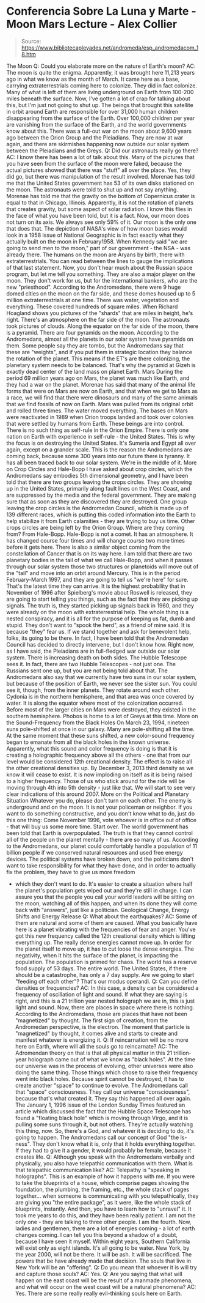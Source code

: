 # Conferencia Sobre La Luna y Marte - Moon Mars Lecture - Alex Collier

> Source: https://www.bibliotecapleyades.net/andromeda/esp_andromedacom_18.htm

The Moon
Q: Could you elaborate more on the nature of Earth's moon?
AC: The moon is quite the enigma. Apparently, it was brought here
11,213 years ago in what we know as the month of March. It came here
as a base, carrying extraterrestrials coming here to colonize. They
did in fact colonize. Many of what is left of them are living
underground on Earth from 100-200 miles beneath the surface.
Now,
I've gotten a lot of crap for talking about this, but I'm just not
going to shut up. The beings that brought this satellite in orbit
around Earth are responsible for over 31,000 human children
disappearing from the surface of the Earth. Over 100,000 children
per year are vanishing from the surface of the Earth, and the world
governments know about this.
There was a full-out war on the moon
about 9,600 years ago between the Orion Group and the Pleiadians. They are now at war again, and there are
skirmishes happening now
outside our solar system between the
Pleiadians and
the Greys.
Q: Did our astronauts really go there?
AC: I know there has been a lot of talk about this. Many of the
pictures that you have seen from the surface of the moon were faked,
because the actual pictures showed that there was "stuff" all over
the place. Yes, they did go, but there was manipulation of the
result involved. Morenae has told me that the United States
government has 53 of its own disks stationed on the moon.
The
astronauts were told to shut up and not say anything. Morenae has
told me that the gravity on the bottom of Copernicus crater is equal
to that in Chicago, Illinois. Apparently, it is not the rotation of
planets that creates gravity, but some aspect of solar radiation. I
know this flies in the face of what you have been told, but it is a
fact. Now, our moon does not turn on its axis. We always see only
59% of it. Our moon is the only one that does that.
The depiction of
NASA's view of how moon bases would look in a 1958 issue of National
Geographic is in fact exactly what they actually built on the moon
in February1958. When Kennedy said "we are going to send men to the
moon," part of our government - the NSA - was already there.
The
humans on the moon are Aryans by birth, there with extraterrestrials.
You can read between the lines to gauge the implications of that
last statement.
Now, you don't hear much about the Russian space program, but let me
tell you something. They are also a major player on the moon. They
don't work for us, but for the
international bankers, who are the
new "priesthood".
According to the Andromedans, there were 9 huge domed cities on the
moon on the far side, and these domes housed up to 5 million
extraterrestrials at one time. There was water, vegetation and
everything. These covered hundreds of square miles. When
Richard
Hoagland shows you pictures of the "shards" that are miles in height,
he's right. There's an atmosphere on the far side of the moon. The
astronauts took pictures of clouds.
Along the equator on the far side of the moon, there is a pyramid.
There are four pyramids on the moon. According to the Andromedans,
almost all the planets in our solar system have pyramids on them.
Some people say they are tombs, but the Andromedans say that these
are "weights", and if you put them in strategic location they
balance the rotation of the planet. This means if the ET's are there
colonizing, the planetary system needs to be balanced.
That's why
the
pyramid at Gizeh is exactly dead center of the land mass on
planet Earth.
Mars
During the period 69 million years ago on Mars, the planet was much
like Earth, and they had a war on the planet. Morenae has said that
many of the animal life forms that were on Mars are now on Earth,
and that when we get to Mars as a race, we will find that there were
dinosaurs and many of the same animals that we find fossils of now
on Earth.
Mars was pulled from its original orbit and rolled three
times. The water moved everything. The bases on Mars were
reactivated in 1989 when Orion troops landed and took over colonies
that were settled by humans from Earth. These beings are into
control. There is no such thing as self-rule in the Orion Empire.
There is only one nation on Earth with experience in self-rule - the
United States.
This is why the focus is on destroying the United
States. It's
Sumeria and
Egypt all over again, except on a grander
scale. This is the reason the Andromedans are coming back, because
some 300 years into our future there is tyranny. It has all been
traced back to our solar system.
We're in the middle of it.
More on Crop Circles and Hale-Bopp
I have asked about
crop circles, which the Andromedans say embodies
5th dimensional geometry, and I have been told that there are two
groups leaving the crops circles. They are showing up in the United
States, primarily along fault lines on the West Coast, and are
suppressed by the media and the federal government.
They are making
sure that as soon as they are discovered they are destroyed. One
group leaving the crop circles is the Andromedan Council, which is
made up of 139 different races, which is putting this coded
information into the Earth to help stabilize it from Earth
calamities - they are trying to buy us time.
Other crops circles are
being left by the Orion Group. Where are they coming from? From
Hale-Bopp.
Hale-Bopp is not a comet. It has an atmosphere. It has
changed course four times and will change course two more times
before it gets here.
There is also a similar object coming from the constellation of
Cancer that is on its way here. I am told that there are two
planetary bodies in the tail of what we call Hale-Bopp, and when it
passes through our solar system those two structures or planetoids
will move out of the "tail" and move into an orbit around Mercury.
This is in the period February-March 1997, and they are going to
tell us "we're here" for sure. That's the latest time they can
arrive. It is the highest probability that in November of 1996 after
Spielberg's movie about Roswell is released, they are going to start
telling you things, such as the fact that they are picking up
signals.
The truth is, they started picking up signals back in 1960,
and they were already on the moon with extraterrestrial help. The
whole thing is a nested conspiracy, and it is all for the purpose of
keeping us fat, dumb and stupid. They don't want to "spook the
herd", as a friend of mine said.
It is because "they" fear us. If we stand together and ask for
benevolent help, folks, its going to be there. In fact, I have been
told that the
Andromedan Council has decided to directly intervene,
but I don't know how. Right now, as I have said,
the Pleiadians are
in full-fledged war outside our solar system. There is increasing
death on both sides.
The Hubble Telescope sees it. In fact, there
are two Hubble Telescopes - not just one. The Russians sent one up,
but you are not being told about that. The Andromedans also say that
we currently have two suns in our solar system, but because of the
position of Earth, we never see
the sister sun. You could see it,
though, from the inner planets. They rotate around each other.
Cydonia is in the northern hemisphere, and that area was once
covered by water. It is along the equator where most of the
colonization occurred. Before most of the larger cities on Mars were
destroyed, they existed in the southern hemisphere.
Phobos is home
to a lot of Greys at this time.
More on the Sound-Frequency from the Black Holes
On March 23, 1994, nineteen suns pole-shifted at once in our galaxy.
Many are pole-shifting all the time. At the same moment that these
suns shifted, a new color-sound frequency began to emanate from all
the black holes in
the known universe.
Apparently, what this sound
and color frequency is doing is that it is creating a holographic
frequency above all the others - one that from our level would be
considered 12th creational density. The effect is to raise all the
other creational densities up. By December 3, 2013 third density as
we know it will cease to exist.
It is now imploding on itself as it
is being
raised to a higher frequency. Those of us who stick around
for the ride will be moving through 4th into 5th density - just like
that.
We will start to see very clear indications of this
around
2007.
More on the Political and Planetary Situation
Whatever you do, please don't turn on each other. The enemy is
underground and on the moon. It is not your policeman or neighbor.
If you want to do something constructive, and you don't know what to
do, just do this one thing: Come November 1996, vote whoever is in
office out of office - that will buy us some more time. Start over.
The
world government has been told that
Earth is overpopulated.
The
truth is that they cannot control all of the people on the planet
mentally - there are so many of us. According to the Andromedans,
our planet could comfortably handle a population of 11 billion
people if we conserved natural resources and used free energy
devices.
The political systems have broken down, and the politicians
don't want to take responsibility for what they have done, and in
order to actually fix the problem, they have to give us more freedom
- which they don't want to do.
It's easier to create a situation
where half the planet's population gets wiped out and they're still
in charge.
I can assure you that the people you call your
world
leaders will be sitting on the moon, watching all of this happen,
and when its done they will come back with "answers", just like a
politician.
Geological Change, Energy Shifts and Energy Release
Q: What about the earthquakes?
AC: Some of them are natural and some of them are
caused. What you
basically have here is a planet vibrating with the frequencies of
fear and anger. You've got this new frequency called the 12th
creational density which is lifting everything up. The really dense
energies cannot move up. In order for the planet itself to move up,
it has to cut loose the dense energies.
The negativity, when it hits
the surface of the planet, is impacting the population. The
population is primed for chaos. The world has a reserve food supply
of 53 days. The entire world. The United States, if there should be
a catastrophe, has only a 7 day supply.
Are we going to start
"feeding off each other"? That's our modus operandi.
Q: Can you define
densities or frequencies?
AC: In this case, a density can be considered a frequency of
oscillation of light and sound. If what they are saying is right,
and this is a 21 trillion year nested holograph we are in, this is
just light and sound. Now, there are places in space where there is
nothing. According to the Andromedans, those are places that have
not been "magnetized" by thought. The first sign of creation, from
the Andromedan perspective, is the electron.
The moment that
particle is "magnetized" by thought, it comes alive and starts to
create and manifest whatever is energizing it.
Q: If reincarnation will be no more here on Earth, where will all
the souls go to reincarnate?
AC: The Adromendan theory on that is that all physical matter in
this 21 trillion-year holograph came out of what we know as "black
holes". At the time our universe was in the process of evolving,
other universes were also doing the same thing. Those things which
chose to raise their frequency went into black holes. Because spirit
cannot be destroyed, it has to create another "space" to continue to
evolve. The Andromedans call that "space"
consciousness.
They call our universe "consciousness", because that's what
created it. They say this happened all over again. The January 1,
1996 issue of the London Sunday Times featured an article which
discussed the fact that the Hubble Space Telescope has found a
"floating black hole" which is moving through Virgo, and it is
pulling some suns through it, but not others. They're actually
watching this thing, now. So, there's a God, and whatever it is
deciding to do, it's going to happen. The Andromedans call our
concept of God "the Is-ness".
They don't know what it is, only that
it holds everything together. If they had to give it a gender, it
would probably be female, because it creates life.
Q: Although you speak with the Andromedans verbally and physically,
you also have telepathic communication with them. What is that
telepathic communication like?
AC: Telepathy is "speaking in holographs". This is an example of how
it happens with me. If you were to take the blueprints of a house,
which comprise pages showing the foundation, the plumbing, the
framing, etc., the whole stack of pages together... when someone
is communicating with you telepathically, they are giving you "the
entire package", as it were, like the whole stack of blueprints,
instantly.
And then, you have to learn how to "unravel" it. It took
me years to do this, and they have been really patient. I am not the
only one - they are talking to three other people. I am the fourth.
Now, ladies and gentlemen, there are a lot of energies coming -
a lot of earth changes coming. I can tell you this beyond a shadow
of a doubt, because I have seen it myself. Within eight years,
Southern California will exist only as eight islands. It's all going
to be water. New York, by the year 2000, will not be there. It will
be ash. It will be sacrificed. The powers that be have already made
that decision.
The souls that live in New York will be an
"offering".
Q: Do you mean that whoever it is will try and capture those souls?
AC: Yes.
Q: Are you saying that what will happen on the east coast will be
the result of a manmade phenomena, and what will occur on the west
coast will be a natural phenomena?
AC: Yes. There are some really really evil-thinking souls here on
Earth.
